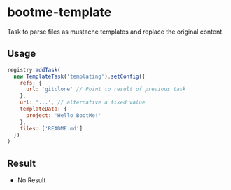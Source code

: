 # bootme-template

Task to parse files as mustache templates and replace the original content.

## Usage

```js
registry.addTask(
  new TemplateTask('templating').setConfig({
    refs: {
      url: 'gitclone' // Point to result of previous task
    },
    url: '...', // alternative a fixed value
    templateData: {
      project: 'Hello BootMe!'
    },
    files: ['README.md']
  })
)
```

## Result

- No Result
